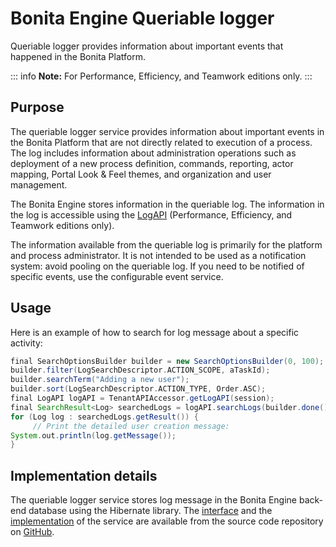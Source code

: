 # Bonita Engine Queriable logger

Queriable logger provides information about important events that happened in the Bonita Platform.

::: info
**Note:** For Performance, Efficiency, and Teamwork editions only.
:::


## Purpose

The queriable logger service provides information about important events in the Bonita Platform that are not directly related to execution of a process. The log includes information about administration operations such as deployment of a new process definition, commands, reporting, actor mapping, Portal Look & Feel themes, and organization and user management.

The Bonita Engine stores information in the queriable log. The information in the log is accessible using the [LogAPI](http://documentation.bonitasoft.com/javadoc/api/${varVersion}/index.html)
(Performance, Efficiency, and Teamwork editions only).

The information available from the queriable log is primarily for the platform and process administrator. It is not intended to be used as a notification system: avoid pooling on the queriable log. If you need to be notified of specific events, use the configurable event service.

## Usage

Here is an example of how to search for log message about a specific activity:
```groovy
final SearchOptionsBuilder builder = new SearchOptionsBuilder(0, 100);
builder.filter(LogSearchDescriptor.ACTION_SCOPE, aTaskId);
builder.searchTerm("Adding a new user");
builder.sort(LogSearchDescriptor.ACTION_TYPE, Order.ASC);
final LogAPI logAPI = TenantAPIAccessor.getLogAPI(session);
final SearchResult<Log> searchedLogs = logAPI.searchLogs(builder.done());
for (Log log : searchedLogs.getResult()) {
     // Print the detailed user creation message:
System.out.println(log.getMessage());
}
```

## Implementation details

The queriable logger service stores log message in the Bonita Engine back-end database using the Hibernate library. The [interface](https://github.com/bonitasoft/bonita-engine/blob/master/services/bonita-log/bonita-log-api/src/main/java/org/bonitasoft/engine/services/QueriableLoggerService.java) and the [implementation](https://github.com/bonitasoft/bonita-engine/tree/master/services/bonita-log/bonita-log-impl/src/main/java/org/bonitasoft/engine/services/impl) of the service are available from the source code repository on [GitHub](https://github.com/bonitasoft/).
